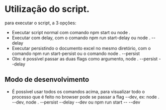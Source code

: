 
# Utilização do script.

para executar o script, a 3 opções:
* Executar script normal com comando npm start ou node .
* Executar com delay, com o comando npm run start-delay ou node . --delay
* Executar persistindo o documento excel no mesmo diretório, com o comando npm run start-persist ou o comando node . --persist
* Obs: é possível passar as duas flags como argumento, node . --persist --delay

## Modo de desenvolvimento
* É possível usar todos os comandos acima, para visualizar todo o processo que é feito no browser
pode se passar a flag  --dev, ex: node . --dev, node . --persist --delay --dev ou npm run start -- --dev